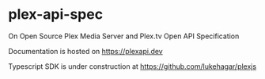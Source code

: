 # plex-api-spec
 
On Open Source Plex Media Server and Plex.tv Open API Specification


Documentation is hosted on https://plexapi.dev

Typescript SDK is under construction at https://github.com/lukehagar/plexjs


